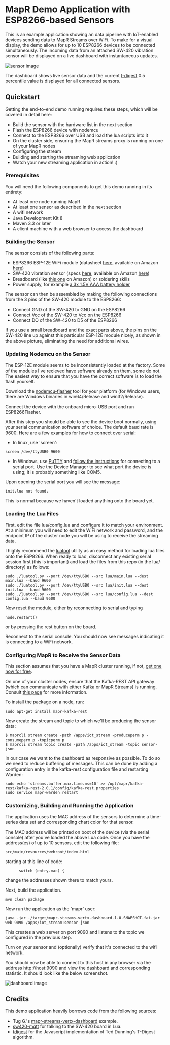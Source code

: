 
# MapR Demo Application with ESP8266-based Sensors

This is an example application showing an data pipeline with IoT-enabled
devices sending data to MapR Streams over WiFi.  To make for a visual
display, the demo allows for up to 10 ESP8266 devices to be connected
simultaneously. The incoming data from an attached SW-420 vibration
sensor will be displayed on a live dashboard with instantaneous updates.

![sensor image](https://github.com/mapr-demos/wifi-sensor-demo/blob/master/images/sensorpic.PNG "sensor")

The dashboard shows live sensor data and the current [t-digest](https://github.com/tdunning/t-digest)
0.5 percentile value is displayed for all connected sensors.

## Quickstart

Getting the end-to-end demo running requires these steps, which will be
covered in detail here:
* Build the sensor with the hardware list in the next section
* Flash the ESP8266 device with nodemcu
* Connect to the ESP8266 over USB and load the lua scripts into it
* On the cluster side, ensuring the MapR streams proxy is running on one of your MapR nodes
* Configuring the stream
* Building and starting the streaming web application
* Watch your new streaming application in action! :)

### Prerequisites

You will need the following components to get this demo running in its entirety:
* At least one node running MapR
* At least one sensor as described in the next section
* A wifi network
* Java Development Kit 8
* Maven 3.3 or later
* A client machine with a web browser to access the dashboard

### Building the Sensor

The sensor consists of the following parts:

* ESP8266 ESP-12E WiFi module (datasheet [here](https://mintbox.in/media/esp-12e.pdf), available
on Amazon [here](https://www.amazon.com/Alloet-NodeMcu-ESP8266-ESP-12E-Development/dp/B01MEGE60L))
* SW-420 vibration sensor 
(specs [here](https://www.elecrow.com/vibration-sensor-module-sw420-p-525.html),
available on Amazon [here](https://www.amazon.com/Solu-SW-420-Motion-Vibration-Arduino/dp/B00YZXB9VW))
* Breadboard (like [this one](http://a.co/3K30MEb) on Amazon) or soldering skills
* Power supply, for 
example [a 3x 1.5V AAA battery holder](https://www.amazon.com/gp/product/B01K9KYNNA)

The sensor can then be assembled by making the following connections from the 3 pins of the SW-420 module to the ESP8266:

* Connect GND of the SW-420 to GND on the ESP8266
* Connect Vcc of the SW-420 to Vcc on the ESP8266
* Connect DO of the SW-420 to D5 of the ESP8266

If you use a small breadboard and the exact parts above, the pins on the
SW-420 line up against this particular ESP-12E module nicely, as shown in the above picture, eliminating the need for additional wires.

### Updating Nodemcu on the Sensor

The ESP-12E module seems to be inconsistently loaded at the factory.  Some of the modules I've recieved have software already on them, some do not.  The easiest
way to ensure that you have the correct software is to load the flash yourself.

Download the [nodemcu-flasher](https://github.com/nodemcu/nodemcu-flasher) tool for your platform (for Windows users, there are Windows binaries in win64/Release and win32/Release).

Connect the device with the onboard micro-USB port and run ESP8266Flasher.

After this step you should be able to see the device boot normally, using your serial communication software of choice.  The default baud rate is 9600.
Here are a few examples for how to connect over serial:

* In linux, use 'screen':  

```
screen /dev/ttyUSB0 9600
```

* In Windows, use [PuTTY](http://www.putty.org/) and [follow the instructions](https://the.earth.li/~sgtatham/putty/0.68/htmldoc/Chapter3.html#using-serial) 
for connecting to a serial port.  Use the Device Manager to see what port the device is using; it is probably something like COM5.

Upon opening the serial port you will see the message:
 ```
 init.lua not found.
```
This is normal because we haven't loaded anything onto the board yet.

### Loading the Lua Files

First, edit the file lua/config.lua and configure it to match your
environment.  At a minimum you will need to edit the WiFi network and
password, and the endpoint IP of the cluster node you will be using to
receive the streaming data.

I highly recommend the [luatool](https://github.com/4refr0nt/luatool)
utility as an easy method for loading lua files onto the ESP8266.
When ready to load, disconnect any existing serial session first (this
is important) and load the files from this repo (in the lua/ directory)
as follows:

```
sudo ./luatool.py --port /dev/ttyUSB0 --src lua/main.lua --dest main.lua --baud 9600
sudo ./luatool.py --port /dev/ttyUSB0 --src lua/init.lua --dest init.lua --baud 9600
sudo ./luatool.py --port /dev/ttyUSB0 --src lua/config.lua --dest config.lua --baud 9600
```

Now reset the module, either by reconnecting to serial and typing
```
node.restart()
```
or by pressing the rest button on the board. 

Reconnect to the serial console.  You should now see messages indicating it is connecting to a WiFi network.

### Configuring MapR to Receive the Sensor Data

This section assumes that you have a MapR cluster running, if not, [get one now for free](http://mapr.com/download).

On one of your cluster nodes, ensure that the Kafka-REST API gateway
(which can communicate with either Kafka or MapR Streams) is running.
Consult [this page](http://maprdocs.mapr.com/home/Kafka/kafkaREST.html) for more information.

To install the package on a node, run:

```
sudo apt-get install mapr-kafka-rest
```

Now create the stream and topic to which we'll be producing the sensor data:

```
$ maprcli stream create -path /apps/iot_stream -produceperm p -consumeperm p -topicperm p
$ maprcli stream topic create -path /apps/iot_stream -topic sensor-json
```

In our case we want to the dashboard as responsive as possible.  To do so we need to reduce buffering of messages.  This can be done
by adding a configuration entry in the kafka-rest configuration file and restarting Warden:

```
sudo echo 'streams.buffer.max.time.ms=10' >> /opt/mapr/kafka-rest/kafka-rest-2.0.1/config/kafka-rest.properties
sudo service mapr-warden restart
```

### Customizing, Building and Running the Application

The application uses the MAC address of the sensors to determine a time-series data set
and corresponding chart color for that sensor.

The MAC address will be printed on boot of the device (via the serial console) after you've
loaded the above Lua code.  Once you have the address(es) of up to 10 sensors, edit the following file:

```
src/main/resources/webroot/index.html
```

starting at this line of code:

```
      switch (entry.mac) {
```

change the addresses shown there to match yours.

Next, build the application.

```
mvn clean package
```

Now run the application as the 'mapr' user:

```
java -jar ./target/mapr-streams-vertx-dashboard-1.0-SNAPSHOT-fat.jar web 9090 /apps/iot_stream:sensor-json
```

This creates a web server on port 9090 and listens to the topic we configured in the previous step.

Turn on your sensor and (optionally) verify that it's connected to the wifi network.

You should now be able to connect to this host in any browser via the address http://host:9090 and view the 
dashboard and corresponding statistic.  It should look like the below screenshot.

![dashboard image](https://github.com/mapr-demos/wifi-sensor-demo/blob/master/images/dashboard.PNG "dashboard")

## Credits

This demo application heavily borrows code from the following sources:
* Tug G.'s 
[mapr-streams-vertx-dashboard](https://github.com/namato/mapr-streams-vertx-dashboard) example.
* [sw420-mqtt](https://github.com/Wifsimster/sw420-mqtt) for talking to the SW-420 board in Lua.
* [tdigest](https://github.com/welch/tdigest) for the Javascript implementation of Ted Dunning's T-Digest algorithm.

